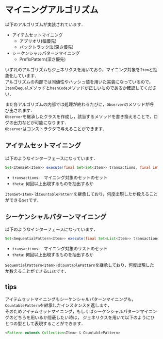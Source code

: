 # マイニングアルゴリズム
以下のアルゴリズムが実装されています．
- アイテムセットマイニング
    - アプリオリ(幅優先)
    - バックトラック法(深さ優先)
- シーケンシャルパターンマイニング
    - PrefixPattern(深さ優先)

いずれのアルゴリズムもジェネリクスを用いており，マイニング対象を`Item`と抽象化しています．  
アルゴリズムの内部では同値性やハッシュ値を用いた実装になっているので，`Item`の`equal`メソッドと`hashCode`メソッドが正しいものであるか確認してください．  

また各アルゴリズムの内部では処理が終わるたびに，`Observer`のメソッドが呼び出されます．  
`Observer`を継承したクラスを作成し，該当するメソッドを書き換えることで，ログの出力などが可能になります．  
`Observer`はコンストラクタで与えることができます．

## アイテムセットマイニング
以下のようなインターフェースになっています．

 ```java
Set<ItemSet<Item>> execute(final Set<Set<Item>> transactions, final int theta);
```

- `transactions`:　マイニング対象のセットのセット
- `theta`: 何回以上出現するものを抽出するか

`ItemSet<Item>` は`CountablePattern`を継承しており，何度出現したか数えることができる`Set`です．


## シーケンシャルパターンマイニング
以下のようなインターフェースになっています．

 ```java
Set<SequentialPattern<Item>> execute(final Set<List<Item>> transactions, final int theta);
```

- `transactions`:　マイニング対象のリストのセット
- `theta`: 何回以上出現するものを抽出するか

`SequentialPattern<Item>` は`CountablePattern`を継承しており，何度出現したか数えることができる`List`です．

## tips
アイテムセットマイニングもシーケンシャルパターンマイニングも，`CountablePattern`を継承したインスタンスを返します．  
そのためアイテムセットマイニング，もしくはシーケンシャルパターンマイニングのどちらを用いるか隠蔽したい時は，
ジェネリクスを用いて以下のようにひとつの型として表現することができます．

```Java
<Pattern extends Collection<Item> & CountablePattern> 
```